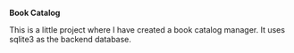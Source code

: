**Book Catalog**

This is a little project where I have created a book catalog manager. It uses sqlite3 as the backend database.